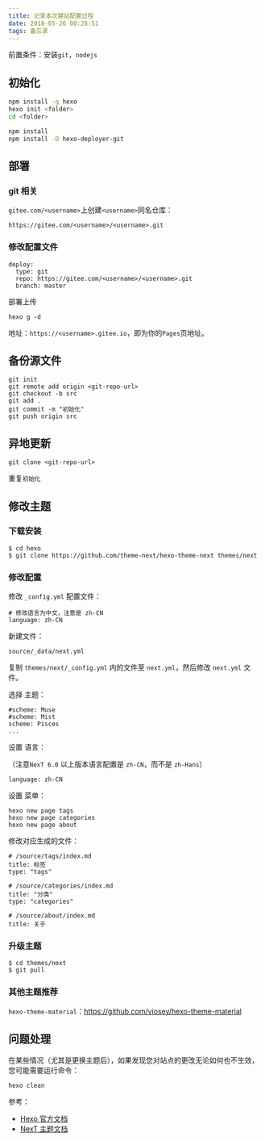 ```yaml
---
title: 记录本次建站配置过程
date: 2018-05-26 00:28:51
tags: 备忘录
---
```



前置条件：安装`git`，`nodejs`

## 初始化

```bash
npm install -g hexo
hexo init <folder>
cd <folder>
```

```bash
npm install
npm install -D hexo-deployer-git
```

## 部署

### git 相关

`gitee.com/<username>`上创建`<username>`同名仓库：

```
https://gitee.com/<username>/<username>.git
```
<!-- more -->
### 修改配置文件

```
deploy:
  type: git
  repo: https://gitee.com/<username>/<username>.git
  branch: master
```

部署上传

```
hexo g -d
```

地址：`https://<username>.gitee.io`，即为你的`Pages`页地址。

## 备份源文件

```
git init
git remote add origin <git-repo-url>
git checkout -b src
git add .
git commit -m "初始化"
git push origin src
```

## 异地更新

```
git clone <git-repo-url>
```

重复`初始化`

## 修改主题

### 下载安装

```
$ cd hexo
$ git clone https://github.com/theme-next/hexo-theme-next themes/next
```

### 修改配置

修改 `_config.yml` 配置文件：

```
# 修改语言为中文，注意是 zh-CN
language: zh-CN
```

新建文件：

```
source/_data/next.yml
```

复制 `themes/next/_config.yml` 内的文件至 `next.yml`，然后修改 `next.yml` 文件。

选择 主题：
```
#scheme: Muse
#scheme: Mist
scheme: Pisces
...
```
设置 语言：

（注意`NexT 6.0` 以上版本语言配置是 `zh-CN`，而不是 `zh-Hans`）
```
language: zh-CN
```
设置 菜单：
```
hexo new page tags
hexo new page categories
hexo new page about
```
修改对应生成的文件：
```
# /source/tags/index.md
title: 标签
type: "tags"
```
```
# /source/categories/index.md
title: "分类"
type: "categories"
```
```
# /source/about/index.md
title: 关于
```
### 升级主题

```
$ cd themes/next
$ git pull
```
### 其他主题推荐
`hexo-theme-material`：https://github.com/viosey/hexo-theme-material

## 问题处理
在某些情况（尤其是更换主题后），如果发现您对站点的更改无论如何也不生效，您可能需要运行命令：
```
hexo clean
```
参考：

* [Hexo 官方文档](https://hexo.io/zh-cn/docs/)
* [NexT 主题文档](http://theme-next.iissnan.com/)
